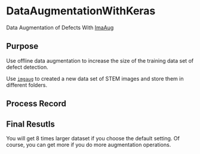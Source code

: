 # DataAugmentationWithKeras
Data Augmentation of Defects With [ImaAug](https://github.com/aleju/imgaug)

## Purpose

Use offline data augmentation to increase the size of the training data set of defect detection.

Use [`imgaug`](https://imgaug.readthedocs.io/en/latest/index.html) to created a new data set of STEM images and store them in different folders.

## Process Record

## Final Resutls

You will get 8 times larger dataset if you choose the default setting. Of course, you can get more if you do more augmentation operations.
